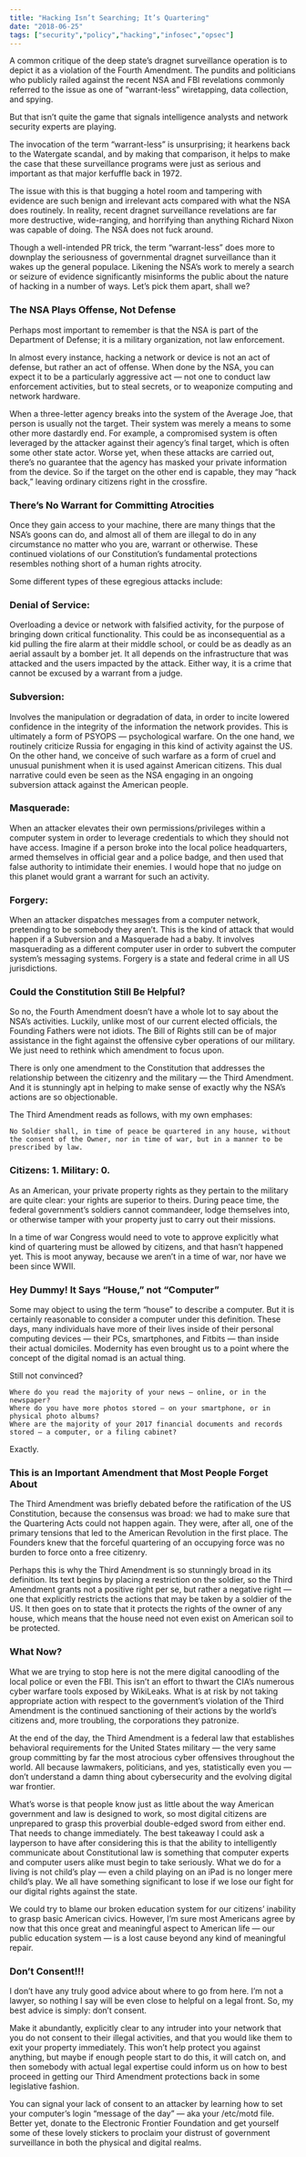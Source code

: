 ```yaml
---
title: "Hacking Isn’t Searching; It’s Quartering"
date: "2018-06-25"
tags: ["security","policy","hacking","infosec","opsec"]
---
```


A common critique of the deep state’s dragnet surveillance operation is to depict it as a violation of the Fourth Amendment. The pundits and politicians who publicly railed against the recent NSA and FBI revelations commonly referred to the issue as one of “warrant-less” wiretapping, data collection, and spying.

But that isn’t quite the game that signals intelligence analysts and network security experts are playing.

The invocation of the term “warrant-less” is unsurprising; it hearkens back to the Watergate scandal, and by making that comparison, it helps to make the case that these surveillance programs were just as serious and important as that major kerfuffle back in 1972.

The issue with this is that bugging a hotel room and tampering with evidence are such benign and irrelevant acts compared with what the NSA does routinely. In reality, recent dragnet surveillance revelations are far more destructive, wide-ranging, and horrifying than anything Richard Nixon was capable of doing. The NSA does not fuck around.

Though a well-intended PR trick, the term “warrant-less” does more to downplay the seriousness of governmental dragnet surveillance than it wakes up the general populace. Likening the NSA’s work to merely a search or seizure of evidence significantly misinforms the public about the nature of hacking in a number of ways. Let’s pick them apart, shall we?

### The NSA Plays Offense, Not Defense

Perhaps most important to remember is that the NSA is part of the Department of Defense; it is a military organization, not law enforcement.

In almost every instance, hacking a network or device is not an act of defense, but rather an act of offense. When done by the NSA, you can expect it to be a particularly aggressive act — not one to conduct law enforcement activities, but to steal secrets, or to weaponize computing and network hardware.

When a three-letter agency breaks into the system of the Average Joe, that person is usually not the target. Their system was merely a means to some other more dastardly end. For example, a compromised system is often leveraged by the attacker against their agency’s final target, which is often some other state actor. Worse yet, when these attacks are carried out, there’s no guarantee that the agency has masked your private information from the device. So if the target on the other end is capable, they may “hack back,” leaving ordinary citizens right in the crossfire.

### There’s No Warrant for Committing Atrocities

Once they gain access to your machine, there are many things that the NSA’s goons can do, and almost all of them are illegal to do in any circumstance no matter who you are, warrant or otherwise. These continued violations of our Constitution’s fundamental protections resembles nothing short of a human rights atrocity.

Some different types of these egregious attacks include:

### Denial of Service:
Overloading a device or network with falsified activity, for the purpose of bringing down critical functionality. This could be as inconsequential as a kid pulling the fire alarm at their middle school, or could be as deadly as an aerial assault by a bomber jet. It all depends on the infrastructure that was attacked and the users impacted by the attack. Either way, it is a crime that cannot be excused by a warrant from a judge.
### Subversion:
Involves the manipulation or degradation of data, in order to incite lowered confidence in the integrity of the information the network provides. This is ultimately a form of PSYOPS — psychological warfare. On the one hand, we routinely criticize Russia for engaging in this kind of activity against the US. On the other hand, we conceive of such warfare as a form of cruel and unusual punishment when it is used against American citizens. This dual narrative could even be seen as the NSA engaging in an ongoing subversion attack against the American people.
### Masquerade:
When an attacker elevates their own permissions/privileges within a computer system in order to leverage credentials to which they should not have access. Imagine if a person broke into the local police headquarters, armed themselves in official gear and a police badge, and then used that false authority to intimidate their enemies. I would hope that no judge on this planet would grant a warrant for such an activity.
### Forgery:
When an attacker dispatches messages from a computer network, pretending to be somebody they aren’t. This is the kind of attack that would happen if a Subversion and a Masquerade had a baby. It involves masquerading as a different computer user in order to subvert the computer system’s messaging systems. Forgery is a state and federal crime in all US jurisdictions.

### Could the Constitution Still Be Helpful?

So no, the Fourth Amendment doesn’t have a whole lot to say about the NSA’s activities. Luckily, unlike most of our current elected officials, the Founding Fathers were not idiots. The Bill of Rights still can be of major assistance in the fight against the offensive cyber operations of our military. We just need to rethink which amendment to focus upon.

There is only one amendment to the Constitution that addresses the relationship between the citizenry and the military — the Third Amendment. And it is stunningly apt in helping to make sense of exactly why the NSA’s actions are so objectionable.

The Third Amendment reads as follows, with my own emphases:

    No Soldier shall, in time of peace be quartered in any house, without the consent of the Owner, nor in time of war, but in a manner to be prescribed by law.

### Citizens: 1. Military: 0.

As an American, your private property rights as they pertain to the military are quite clear: your rights are superior to theirs. During peace time, the federal government’s soldiers cannot commandeer, lodge themselves into, or otherwise tamper with your property just to carry out their missions.

In a time of war Congress would need to vote to approve explicitly what kind of quartering must be allowed by citizens, and that hasn’t happened yet. This is moot anyway, because we aren’t in a time of war, nor have we been since WWII.

### Hey Dummy! It Says “House,” not “Computer”

Some may object to using the term “house” to describe a computer. But it is certainly reasonable to consider a computer under this definition. These days, many individuals have more of their lives inside of their personal computing devices — their PCs, smartphones, and Fitbits — than inside their actual domiciles. Modernity has even brought us to a point where the concept of the digital nomad is an actual thing.

Still not convinced?

    Where do you read the majority of your news — online, or in the newspaper?
    Where do you have more photos stored — on your smartphone, or in physical photo albums?
    Where are the majority of your 2017 financial documents and records stored — a computer, or a filing cabinet?

Exactly.

### This is an Important Amendment that Most People Forget About

The Third Amendment was briefly debated before the ratification of the US Constitution, because the consensus was broad: we had to make sure that the Quartering Acts could not happen again. They were, after all, one of the primary tensions that led to the American Revolution in the first place. The Founders knew that the forceful quartering of an occupying force was no burden to force onto a free citizenry.

Perhaps this is why the Third Amendment is so stunningly broad in its definition. Its text begins by placing a restriction on the soldier, so the Third Amendment grants not a positive right per se, but rather a negative right — one that explicitly restricts the actions that may be taken by a soldier of the US. It then goes on to state that it protects the rights of the owner of any house, which means that the house need not even exist on American soil to be protected.

### What Now?

What we are trying to stop here is not the mere digital canoodling of the local police or even the FBI. This isn’t an effort to thwart the CIA’s numerous cyber warfare tools exposed by WikiLeaks. What is at risk by not taking appropriate action with respect to the government’s violation of the Third Amendment is the continued sanctioning of their actions by the world’s citizens and, more troubling, the corporations they patronize.

At the end of the day, the Third Amendment is a federal law that establishes behavioral requirements for the United States military — the very same group committing by far the most atrocious cyber offensives throughout the world. All because lawmakers, politicians, and yes, statistically even you — don’t understand a damn thing about cybersecurity and the evolving digital war frontier.

What’s worse is that people know just as little about the way American government and law is designed to work, so most digital citizens are unprepared to grasp this proverbial double-edged sword from either end. That needs to change immediately. The best takeaway I could ask a layperson to have after considering this is that the ability to intelligently communicate about Constitutional law is something that computer experts and computer users alike must begin to take seriously. What we do for a living is not child’s play — even a child playing on an iPad is no longer mere child’s play. We all have something significant to lose if we lose our fight for our digital rights against the state.

We could try to blame our broken education system for our citizens’ inability to grasp basic American civics. However, I’m sure most Americans agree by now that this once great and meaningful aspect to American life — our public education system — is a lost cause beyond any kind of meaningful repair.

### Don’t Consent!!!

I don’t have any truly good advice about where to go from here. I’m not a lawyer, so nothing I say will be even close to helpful on a legal front. So, my best advice is simply: don’t consent.

Make it abundantly, explicitly clear to any intruder into your network that you do not consent to their illegal activities, and that you would like them to exit your property immediately. This won’t help protect you against anything, but maybe if enough people start to do this, it will catch on, and then somebody with actual legal expertise could inform us on how to best proceed in getting our Third Amendment protections back in some legislative fashion.

You can signal your lack of consent to an attacker by learning how to set your computer’s login “message of the day” — aka your /etc/motd file. Better yet, donate to the Electronic Frontier Foundation and get yourself some of these lovely stickers to proclaim your distrust of government surveillance in both the physical and digital realms.
